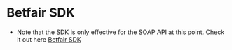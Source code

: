 # Betfair SDK

* Note that the SDK is only effective for the SOAP API at this point.
Check it out here [Betfair SDK](https://github.com/lukebyrne/betfair_sdk)
